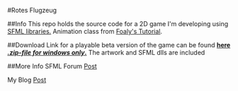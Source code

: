 #Rotes Flugzeug


##Info
This repo holds the source code for a 2D game I'm developing using [SFML libraries.](http://www.sfml-dev.org/)
Animation class from [Foaly's Tutorial](https://github.com/SFML/SFML/wiki/Source:-AnimatedSprite).

##Download
Link for a playable beta version of the game can be found **[here *.zip-file for windows only*.](http://arghh.github.io/data/rotes_flugzeug.zip)** The artwork and SFML dlls are included


##More Info
SFML Forum [Post](http://en.sfml-dev.org/forums/index.php?topic=19074.0)

My Blog [Post](http://arghh.github.io/Learning-By-Doing/)
